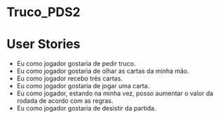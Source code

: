 # Truco_PDS2




# User Stories
+ Eu como jogador gostaria de pedir truco.
+ Eu como jogador gostaria de olhar as cartas da minha mão.
+ Eu como jogador recebo três cartas.
+ Eu como jogador gostaria de jogar uma carta.
+ Eu como  jogador, estando na minha vez, posso aumentar o valor da rodada de acordo com as regras.
+ Eu como jogador gostaria de desistir da partida. 

